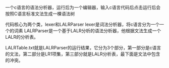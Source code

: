 一个c语言的语法分析器，运行后为一个编辑器，输入c语言代码后点击运行后会按照C语言标准文法生成一棵语法树

代码核心为两个类，lexer和LALRParser
lexer是词法分析器，将c语言分为一个一个的词素
LALRParser是一个基于LALR分析的语法分析器，他根据文法生成一个LALR的分析表。

LALRTable.txt就是LALRParser的运行结果，它分为3个部分，第一部分是c语言的文法，第二部分是LR1项集，第三部分就是LALR分析表，最下面是文法中包含的冲突。

